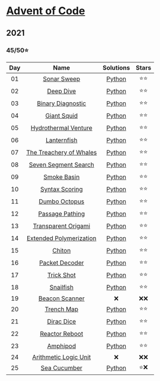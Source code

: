# [Advent of Code](https://adventofcode.com/)

## 2021 

### 45/50:star:

| Day | Name | Solutions | Stars |
| :------: | :-------------------: | :--------------: | :--------: |
| 01 | [Sonar Sweep](https://adventofcode.com/2021/day/1) | [Python](2021/day_1.py) | :star::star:
| 02 | [Deep Dive](https://adventofcode.com/2021/day/2) | [Python](2021/day_2.py) | :star::star:
| 03 | [Binary Diagnostic](https://adventofcode.com/2021/day/3) | [Python](2021/day_3.py) | :star::star:
| 04 | [Giant Squid](https://adventofcode.com/2021/day/4) | [Python](2021/day_4.py) | :star::star:
| 05 | [Hydrothermal Venture](https://adventofcode.com/2021/day/5) | [Python](2021/day_5.py) | :star::star:
| 06 | [Lanternfish](https://adventofcode.com/2021/day/6) | [Python](2021/day_6.py) | :star::star:
| 07 | [The Treachery of Whales](https://adventofcode.com/2021/day/7) | [Python](2021/day_7.py) | :star::star:
| 08 | [Seven Segment Search](https://adventofcode.com/2021/day/8) | [Python](2021/day_8.py) | :star::star:
| 09 | [Smoke Basin](https://adventofcode.com/2021/day/9) | [Python](2021/day_9.py) | :star::star:
| 10 | [Syntax Scoring](https://adventofcode.com/2021/day/10) | [Python](2021/day_10.py) | :star::star:
| 11 | [Dumbo Octopus](https://adventofcode.com/2021/day/11) | [Python](2021/day_11.py) | :star::star:
| 12 | [Passage Pathing](https://adventofcode.com/2021/day/12) | [Python](2021/day_12.py) | :star::star:
| 13 | [Transparent Origami](https://adventofcode.com/2021/day/13) | [Python](2021/day_13.py) | :star::star:
| 14 | [Extended Polymerization](https://adventofcode.com/2021/day/14) | [Python](2021/day_14.py) | :star::star:
| 15 | [Chiton](https://adventofcode.com/2021/day/15) | [Python](2021/day_15.py) | :star::star:
| 16 | [Packet Decoder](https://adventofcode.com/2021/day/16) | [Python](2021/day_16.py) | :star::star:
| 17 | [Trick Shot](https://adventofcode.com/2021/day/17) | [Python](2021/day_17.py) | :star::star:
| 18 | [Snailfish](https://adventofcode.com/2021/day/18) | [Python](2021/day_18.py) | :star::star:
| 19 | [Beacon Scanner](https://adventofcode.com/2021/day/19) | :x: | :x::x:
| 20 | [Trench Map](https://adventofcode.com/2021/day/20) | [Python](2021/day_20.py) | :star::star:
| 21 | [Dirac Dice](https://adventofcode.com/2021/day/21) | [Python](2021/day_21.py) | :star::star:
| 22 | [Reactor Reboot](https://adventofcode.com/2021/day/22) | [Python](2021/day_22.py) | :star::star:
| 23 | [Amphipod](https://adventofcode.com/2021/day/23) | [Python](2021/day_23.py) | :star::star:
| 24 | [Arithmetic Logic Unit](https://adventofcode.com/2021/day/24) | :x: | :x::x:
| 25 | [Sea Cucumber](https://adventofcode.com/2021/day/25) | [Python](2021/day_25.py) | :star::x:
